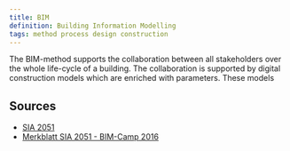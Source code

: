 ```yaml
---
title: BIM
definition: Building Information Modelling
tags: method process design construction
---
```


The BIM-method supports the collaboration between all stakeholders over the
whole life-cycle of a building. The collaboration is supported by digital
construction models which are enriched with parameters. These models

## Sources

- [SIA 2051](http://www.sia.ch/de/der-sia/kommissionen-fachraete/2051/)
- [Merkblatt SIA 2051 - BIM-Camp 2016](https://bauen-digital.ch/assets/Uploads/161127-BIM-Camp-SIA-2051.pdf)
